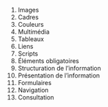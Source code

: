 1. Images
2. Cadres
3. Couleurs
4. Multimédia
5. Tableaux
6. Liens
7. Scripts
8. Éléments obligatoires
9. Structuration de l’information
10. Présentation de l’information
11. Formulaires
12. Navigation
13. Consultation